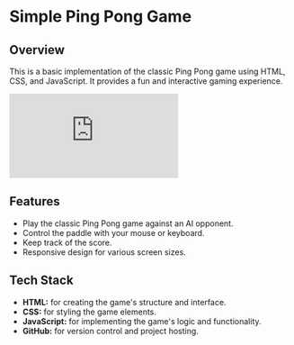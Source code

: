 # Simple Ping Pong Game

## Overview

This is a basic implementation of the classic Ping Pong game using HTML, CSS, and JavaScript. It provides a fun and interactive gaming experience.

![Ping Pong Game Preview](https://manishchandrakar.github.io/Ping-pong-Game/Index.html)

## Features

- Play the classic Ping Pong game against an AI opponent.
- Control the paddle with your mouse or keyboard.
- Keep track of the score.
- Responsive design for various screen sizes.

## Tech Stack

- **HTML:** for creating the game's structure and interface.
- **CSS:** for styling the game elements.
- **JavaScript:** for implementing the game's logic and functionality.
- **GitHub:** for version control and project hosting.
